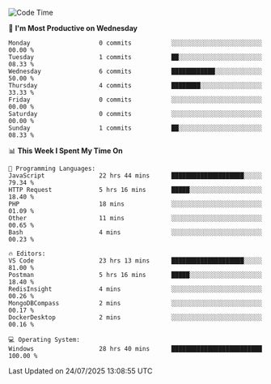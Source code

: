 <!--START_SECTION:waka-->
![Code Time](http://img.shields.io/badge/Code%20Time-5%2C373%20hrs%2033%20mins-blue)

📅 **I'm Most Productive on Wednesday** 

```text
Monday                   0 commits           ░░░░░░░░░░░░░░░░░░░░░░░░░   00.00 % 
Tuesday                  1 commits           ██░░░░░░░░░░░░░░░░░░░░░░░   08.33 % 
Wednesday                6 commits           ████████████░░░░░░░░░░░░░   50.00 % 
Thursday                 4 commits           ████████░░░░░░░░░░░░░░░░░   33.33 % 
Friday                   0 commits           ░░░░░░░░░░░░░░░░░░░░░░░░░   00.00 % 
Saturday                 0 commits           ░░░░░░░░░░░░░░░░░░░░░░░░░   00.00 % 
Sunday                   1 commits           ██░░░░░░░░░░░░░░░░░░░░░░░   08.33 % 
```


📊 **This Week I Spent My Time On** 

```text
💬 Programming Languages: 
JavaScript               22 hrs 44 mins      ████████████████████░░░░░   79.34 % 
HTTP Request             5 hrs 16 mins       █████░░░░░░░░░░░░░░░░░░░░   18.40 % 
PHP                      18 mins             ░░░░░░░░░░░░░░░░░░░░░░░░░   01.09 % 
Other                    11 mins             ░░░░░░░░░░░░░░░░░░░░░░░░░   00.65 % 
Bash                     4 mins              ░░░░░░░░░░░░░░░░░░░░░░░░░   00.23 % 

🔥 Editors: 
VS Code                  23 hrs 13 mins      ████████████████████░░░░░   81.00 % 
Postman                  5 hrs 16 mins       █████░░░░░░░░░░░░░░░░░░░░   18.40 % 
RedisInsight             4 mins              ░░░░░░░░░░░░░░░░░░░░░░░░░   00.26 % 
MongoDBCompass           2 mins              ░░░░░░░░░░░░░░░░░░░░░░░░░   00.17 % 
DockerDesktop            2 mins              ░░░░░░░░░░░░░░░░░░░░░░░░░   00.16 % 

💻 Operating System: 
Windows                  28 hrs 40 mins      █████████████████████████   100.00 % 
```


 Last Updated on 24/07/2025 13:08:55 UTC
<!--END_SECTION:waka-->
